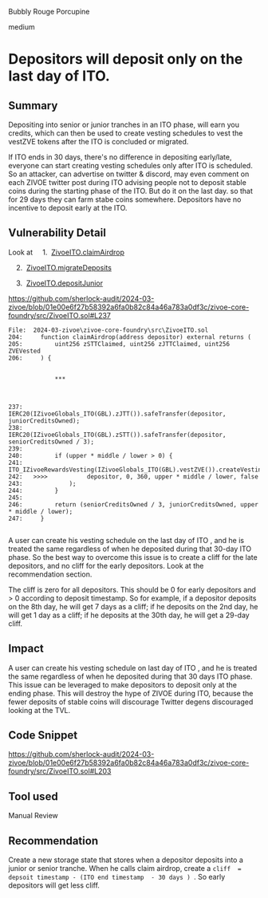 Bubbly Rouge Porcupine

medium

# Depositors will deposit only on the last day of ITO.

## Summary
Depositing into senior or junior tranches in an ITO phase, will earn you credits, which can then be used to create vesting schedules to vest the vestZVE tokens after the ITO is concluded or migrated.


If ITO ends in 30 days, there's no difference in depositing early/late, everyone can start creating vesting schedules only after ITO is scheduled. So an attacker, can advertise on twitter & discord, may even comment on each ZIVOE twitter post during ITO advising people not to deposit stable coins during the starting phase of the ITO. But do it on the last day. so that for 29 days they can farm stabe coins somewhere. Depositors have no incentive to deposit early at the ITO. 


## Vulnerability Detail



Look at
    1.  [ZivoeITO.claimAirdrop](https://github.com/sherlock-audit/2024-03-zivoe/blob/01e00e6f27b58392a6fa0b82c84a46a783a0df3c/zivoe-core-foundry/src/ZivoeITO.sol#L203)


    2.  [ZivoeITO.migrateDeposits](https://github.com/sherlock-audit/2024-03-zivoe/blob/01e00e6f27b58392a6fa0b82c84a46a783a0df3c/zivoe-core-foundry/src/ZivoeITO.sol#L313)


    3.  [ZivoeITO.depositJunior](https://github.com/sherlock-audit/2024-03-zivoe/blob/01e00e6f27b58392a6fa0b82c84a46a783a0df3c/zivoe-core-foundry/src/ZivoeITO.sol#L248)



https://github.com/sherlock-audit/2024-03-zivoe/blob/01e00e6f27b58392a6fa0b82c84a46a783a0df3c/zivoe-core-foundry/src/ZivoeITO.sol#L237


```solidity
File:  2024-03-zivoe\zivoe-core-foundry\src\ZivoeITO.sol
204:     function claimAirdrop(address depositor) external returns (
205:         uint256 zSTTClaimed, uint256 zJTTClaimed, uint256 ZVEVested
206:     ) {


             ***



237:         IERC20(IZivoeGlobals_ITO(GBL).zJTT()).safeTransfer(depositor, juniorCreditsOwned);
238:         IERC20(IZivoeGlobals_ITO(GBL).zSTT()).safeTransfer(depositor, seniorCreditsOwned / 3);
239:
240:         if (upper * middle / lower > 0) {
241:             ITO_IZivoeRewardsVesting(IZivoeGlobals_ITO(GBL).vestZVE()).createVestingSchedule(
242:   >>>>           depositor, 0, 360, upper * middle / lower, false
243:             );
244:         }
245:        
246:         return (seniorCreditsOwned / 3, juniorCreditsOwned, upper * middle / lower);
247:     }


```


A user can create his vesting schedule on the last day of ITO , and he is treated the same regardless of when he deposited during that 30-day ITO phase. So the best way to overcome this issue is to create a cliff for the late depositors, and no cliff for the early depositors. Look at the recommendation section.


The cliff is zero for all depositors. This should be 0 for early depositors and > 0 according to deposit timestamp. So for example, if a depositor deposits on the 8th day, he will get 7 days as a cliff; if he deposits on the 2nd day, he will get 1 day as a cliff; if he deposits at the 30th day, he will get a 29-day cliff.




## Impact


A user can create his vesting schedule on last day of ITO , and he is treated the same regardless of when he deposited during that 30 days ITO phase. This issue can be leveraged to make depositors to deposit only at the ending phase. This will destroy the hype of ZIVOE during ITO, because the fewer deposits of stable coins will discourage Twitter degens discouraged looking at the TVL.


## Code Snippet


https://github.com/sherlock-audit/2024-03-zivoe/blob/01e00e6f27b58392a6fa0b82c84a46a783a0df3c/zivoe-core-foundry/src/ZivoeITO.sol#L203


## Tool used


Manual Review


## Recommendation


Create a new storage state that stores when a depositor deposits into a junior or senior tranche. When he calls claim airdrop, create a `cliff  = depsoit timestamp - (ITO end timestamp  - 30 days ) `. So early depositors will get less cliff.